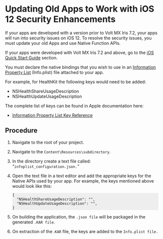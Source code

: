 # Updating Old Apps to Work with iOS 12 Security Enhancements

If your apps are developed with a version prior to Volt MX Iris 7.2, your apps will run into security issues on iOS 12\. To resolve the security issues, you must update your old Apps and use Native Function APIs.

If your apps were developed with Volt MX Iris 7.2 and above, go to the [iOS Quick Start Guide](ios_quickstart.html) section.

You must declare the native bindings that you wish to use in an [Information Property List](https://developer.apple.com/library/content/documentation/General/Reference/InfoPlistKeyReference/Articles/AboutInformationPropertyListFiles.html) (Info.plist) file attached to your app.

For example, for HealthKit the following keys would need to be added:

*   NSHealthShareUsageDescription
*   NSHealthUpdateUsageDescription

The complete list of keys can be found in Apple documentation here:

*   [Information Property List Key Reference](https://developer.apple.com/library/content/documentation/General/Reference/InfoPlistKeyReference/Articles/CocoaKeys.html#//apple_ref/doc/uid/TP40009251-SW1)

## Procedure

1.  Navigate to the root of your project.
2.  Navigate to the `Content\Resources\subdirectory`.
3.  In the directory create a text file called: “`infoplist_configuration.json.`”
4.  Open the text file in a text editor and add the appropriate keys for the Native APIs used by your app. For example, the keys mentioned above would look like this:

    <pre><code style="display:block;background-color:#eee;">{
      "NSHealthShareUsageDescription": "",   
      "NSHealthUpdateUsageDescription": "",
    }</code></pre>

6.  On building the application, the `.json file` will be packaged in the generated `.KAR file`.

7.  On extraction of the .`KAR` file, the keys are added to the `Info.plist file.`
